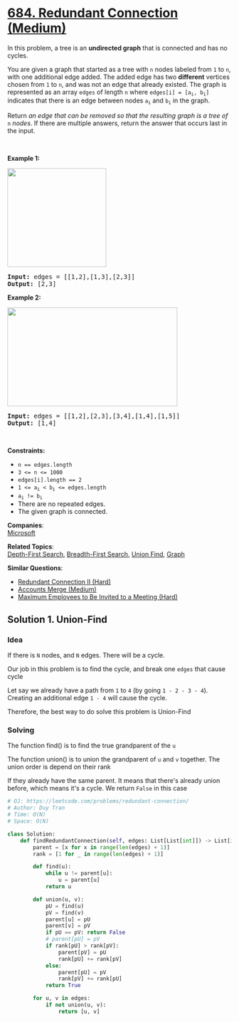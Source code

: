 # [684. Redundant Connection (Medium)](https://leetcode.com/problems/redundant-connection/)

<p>In this problem, a tree is an <strong>undirected graph</strong> that is connected and has no cycles.</p>

<p>You are given a graph that started as a tree with <code>n</code> nodes labeled from <code>1</code> to <code>n</code>, with one additional edge added. The added edge has two <strong>different</strong> vertices chosen from <code>1</code> to <code>n</code>, and was not an edge that already existed. The graph is represented as an array <code>edges</code> of length <code>n</code> where <code>edges[i] = [a<sub>i</sub>, b<sub>i</sub>]</code> indicates that there is an edge between nodes <code>a<sub>i</sub></code> and <code>b<sub>i</sub></code> in the graph.</p>

<p>Return <em>an edge that can be removed so that the resulting graph is a tree of </em><code>n</code><em> nodes</em>. If there are multiple answers, return the answer that occurs last in the input.</p>

<p>&nbsp;</p>
<p><strong>Example 1:</strong></p>
<img alt="" src="https://assets.leetcode.com/uploads/2021/05/02/reduntant1-1-graph.jpg" style="width: 222px; height: 222px;">
<pre><strong>Input:</strong> edges = [[1,2],[1,3],[2,3]]
<strong>Output:</strong> [2,3]
</pre>

<p><strong>Example 2:</strong></p>
<img alt="" src="https://assets.leetcode.com/uploads/2021/05/02/reduntant1-2-graph.jpg" style="width: 382px; height: 222px;">
<pre><strong>Input:</strong> edges = [[1,2],[2,3],[3,4],[1,4],[1,5]]
<strong>Output:</strong> [1,4]
</pre>

<p>&nbsp;</p>
<p><strong>Constraints:</strong></p>

<ul>
	<li><code>n == edges.length</code></li>
	<li><code>3 &lt;= n &lt;= 1000</code></li>
	<li><code>edges[i].length == 2</code></li>
	<li><code>1 &lt;= a<sub>i</sub> &lt; b<sub>i</sub> &lt;= edges.length</code></li>
	<li><code>a<sub>i</sub> != b<sub>i</sub></code></li>
	<li>There are no repeated edges.</li>
	<li>The given graph is connected.</li>
</ul>

**Companies**:  
[Microsoft](https://leetcode.com/company/microsoft)

**Related Topics**:  
[Depth-First Search](https://leetcode.com/tag/depth-first-search/), [Breadth-First Search](https://leetcode.com/tag/breadth-first-search/), [Union Find](https://leetcode.com/tag/union-find/), [Graph](https://leetcode.com/tag/graph/)

**Similar Questions**:

- [Redundant Connection II (Hard)](https://leetcode.com/problems/redundant-connection-ii/)
- [Accounts Merge (Medium)](https://leetcode.com/problems/accounts-merge/)
- [Maximum Employees to Be Invited to a Meeting (Hard)](https://leetcode.com/problems/maximum-employees-to-be-invited-to-a-meeting/)

## Solution 1. Union-Find

### Idea

If there is `N` nodes, and `N` edges. There will be a cycle.

Our job in this problem is to find the cycle, and break one `edges` that cause cycle

Let say we already have a path from `1` to `4` (by going `1 - 2 - 3 - 4`). Creating an additional edge `1 - 4` will cause the cycle.

Therefore, the best way to do solve this problem is Union-Find

### Solving

The function find() is to find the true grandparent of the `u`

The function union() is to union the grandparent of `u` and `v` together. The union order is depend on their rank

If they already have the same parent. It means that there's already union before, which means it's a cycle. We return `False` in this case

```py
# OJ: https://leetcode.com/problems/redundant-connection/
# Author: Duy Tran
# Time: O(N)
# Space: O(N)

class Solution:
    def findRedundantConnection(self, edges: List[List[int]]) -> List[int]:
        parent = [x for x in range(len(edges) + 1)]
        rank = [1 for _ in range(len(edges) + 1)]

        def find(u):
            while u != parent[u]:
                u = parent[u]
            return u

        def union(u, v):
            pU = find(u)
            pV = find(v)
            parent[u] = pU
            parent[v] = pV
            if pU == pV: return False
            # parent[pU] = pV
            if rank[pU] > rank[pV]:
                parent[pV] = pU
                rank[pU] += rank[pV]
            else:
                parent[pU] = pV
                rank[pV] += rank[pU]
            return True

        for u, v in edges:
            if not union(u, v):
                return [u, v]
```
